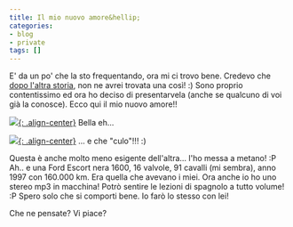 ```yaml
---
title: Il mio nuovo amore&hellip;
categories:
- blog
- private
tags: []
---
```

E' da un po' che la sto frequentando, ora mi ci trovo bene. Credevo che
[dopo l'altra storia]({{site.url}}/2007/01/29/lettera-di-addio), non
ne avrei trovata una così! :) Sono proprio contentissimo ed ora ho deciso di
presentarvela (anche se qualcuno di voi già la conosce). Ecco qui il mio nuovo
amore!!

[![]({{site.url}}/images/IMG_0713.JPG){: .align-center}]({{site.url}}/images/IMG_0713.JPG)
Bella eh...

[![]({{site.url}}/images/IMG_0715.JPG){: .align-center}]({{site.url}}/images/IMG_0715.JPG)
... e che "culo"!!! :)

Questa è anche molto meno esigente dell'altra... l'ho messa a metano! :P Ah..
e una Ford Escort nera 1600, 16 valvole, 91 cavalli (mi sembra), anno 1997 con
160.000 km. Era quella che avevano i miei. Ora anche io ho uno stereo mp3 in
macchina! Potrò sentire le lezioni di spagnolo a tutto volume! :P
Spero solo che si comporti bene. Io farò lo stesso con lei!

Che ne pensate? Vi piace?